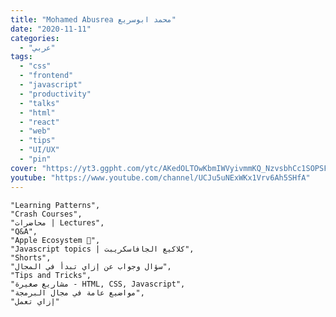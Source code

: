 ```yaml
---
title: "Mohamed Abusrea محمد ابوسريع"
date: "2020-11-11"
categories:
  - "عربي"
tags:
  - "css"
  - "frontend"
  - "javascript"
  - "productivity"
  - "talks"
  - "html"
  - "react"
  - "web"
  - "tips"
  - "UI/UX"
  - "pin"
cover: "https://yt3.ggpht.com/ytc/AKedOLTOwKbmIWVyivmmKQ_NzvsbhCc1SOPSFu5T4Mc1FQ=s176-c-k-c0x00ffffff-no-rj"
youtube: "https://www.youtube.com/channel/UCJu5uNExWKx1Vrv6Ah5SHfA"
---
```


    "Learning Patterns",
    "Crash Courses",
    "محاضرات | Lectures",
    "Q&A",
    "Apple Ecosystem 🍏",
    "Javascript topics | كلاكيع الجافاسكريبت",
    "Shorts",
    "سؤال وجواب عن إزاي تبدأ في المجال",
    "Tips and Tricks",
    "مشاريع صغيرة - HTML, CSS, Javascript",
    "مواضيع عامة في مجال البرمجة",
    "إزاي تعمل"
